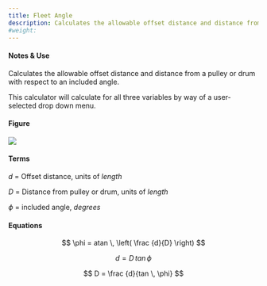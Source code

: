 ```yaml
---
title: Fleet Angle
description: Calculates the allowable offset distance and distance from a pulley or drum with respect to an included angle.
#weight:
---
```


#### Notes & Use

Calculates the allowable offset distance and distance from a pulley or drum with respect to an included angle.

This calculator will calculate for all three variables by way of a user-selected drop down menu.

#### Figure

![](../image/fleet_angle.jpg)

#### Terms

$d$ = Offset distance, units of *length*

$D$ = Distance from pulley or drum, units of *length*

$\phi$ = included angle, *degrees*

#### Equations

$$ \phi = atan \, \left( \frac {d}{D} \right) $$

$$ d = D \, tan \, \phi $$

$$ D = \frac {d}{tan \, \phi} $$